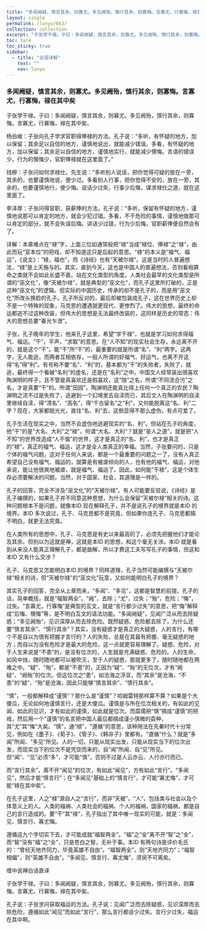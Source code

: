 ```yaml
---
title: "多闻阙疑，慎言其余，则寡尤。多见阙殆，慎行其余，则寡悔。言寡尤，行寡悔，禄在其中矣"
layout: single
permalink: /lunyu/043/
collection: collection
excerpt: "子张学干禄。子曰：多闻阙疑，慎言其余，则寡尤。多见阙殆，慎行其余，则寡悔。言寡尤，行寡悔，禄在其中矣。"
toc: ture
toc_sticky: true
sidebar:
  - title: "论语详解"
    text: ""
    nav: lunyu
---
```


### 多闻阙疑，慎言其余，则寡尤。多见阙殆，慎行其余，则寡悔。言寡尤，行寡悔，禄在其中矣

子张学干禄。子曰：多闻阙疑，慎言其余，则寡尤。多见阙殆，慎行其余，则寡悔。言寡尤，行寡悔，禄在其中矣。

杨伯峻：子张向孔子学求官职得俸禄的方法。孔子说：“多听，有怀疑的地方，加以保留；其余足以自信的地方，谨慎地说出，就能减少错误。多看，有怀疑的地方，加以保留；其余足以自信的地方，谨慎地实行，就能减少懊悔。言语的错误少，行为的懊悔少，官职俸禄就在这里面了。”

钱穆：子张问如何求禄仕。先生说：“多听别人说话，把你觉得可疑的放在一旁，其余的，也要谨慎地说，便少过。多看别人行事，把你觉得不安的，放在一旁，其余的，也要谨慎地行，便少悔。说话少过失，行事少后悔，谋求禄仕之道，就在这里面了。

李泽厚：子张问得官职、获薪俸的方法。孔子说：“多听，保留有怀疑的地方，谨慎地说那可以肯定的地方，就会少犯过错。多看，不干危险的事情，谨慎地做那可以肯定的部分，就不会失误后悔。讲话少过错，行为少后悔，官职薪俸便自然会有了。

详解：本章难点在“禄”字，上面三位如通常般把“禄”当成“禄位、俸禄”之“禄”，由此而玩“官本位”的把戏，却不知道这只是后起的意思。“禄”的本义是“福气、福运”，《说文》：“禄，福也”，而《诗经》也有“天被尔禄”。这是当时的人普遍想法，“禄”是上天施与的。其实，直到今天，这也是中国人的普遍想法，否则看相算命之类就不会如此长盛不衰。站在文化类型的角度，人类社会最早的文化类型是所谓的“巫文化”，像“天被尔禄”，就是典型的“巫文化”，而孔子这里所打破的，正是这种“巫文化”的逻辑。但实际的中国历史，传承的却不是孔子的，而是用“巫文化”所改头换脸的孔子。孔子所反对的，最后却被包装成孔子，这在世界历史上却不是一个特殊的现象，马克思的遭遇就更现代、更惨烈了。伟大的思想，最终的命运都逃不过这种改装，但伟大的思想是无法最终改装的，这同样是历史的常态：伟大的思想总要“春光乍泄”。

子张，孔子晚年的学生，他来孔子这里，希望“学干禄”，也就是学习如何求得福气、福运。“干”，平声，“求取”的意思。在“人不知”的现实社会生存，永远离不开的，就是这个“干”。能“干”所“干”的，最重要的就是所谓“名”、“利”两字。这两字，无人能逃，而两者互相依存，一般人所谓的好福气、好运气，也离不开这得“名”得“利”。有号称不要“名”、“利”的，基本都为“干”的失败者，失败了，就逃，最终得一个看破“名利”的虚名，还是在“名利”之中。中国文人经常装出很喜欢陶渊明的样子，且不管是真喜欢还是假喜欢，这“隐”之名，所谓“不同流合污”之名，才是真要“干”的。所谓“田园”，陶渊明还能真比得上任何一个真正的农民？陶渊明之流不过是失败了，逃避到一个幻境里去自渎而已，其后文人在陶渊明的自渎里继续自渎，得“清名”、“高名”，得“千古留名”之“利”，又何能脱离这“名、利”二字？现在，大家都脱光光，直往“名、利”去，这倒显得不那么虚伪，有点可爱了。

孔子生活在现实之中，当然不会虚伪地逃避现实的“名、利”。但站在孔子的角度，他“干”的是“大名、大利”之“禄”，何谓“大名、大利”？就是“圣人之道”，就是把“人不知”的世界改造成“人不愠”的世界，这才是真正的“名、利”，也才是真正的“禄”，真正的福气、福运，这才是全人类真正的幸福。当然，子张要问的，只是个体的福气问题，这对于任何人来说，都是一个最重要的问题之一了，没有人真正希望自己没有福气、福运的，就算是有被虐倾向的人，也有他的福气、福运，对他来说，能让他很爽地被虐，就是福气、福运了。因此，如何能“干禄”，这是个体生存必须要解决的问题。当然，对于国家、社会，其道理是一样的。

孔子的回答，完全不涉及“巫文化”的“天被尔禄”。有人可能要反驳说，《诗经》是孔子编撰的，如果孔子并不同意这种思想，为什么会保留“天被尔禄”相关的诗。这种问题根本不是问题，就像本ID 现在解释孔子，并不是说孔子的境界就是本ID 的境界。本ID 多次说过，孔子、马克思都不是究竟，但如果你连孔子、马克思都搞不明白，就更无法究竟。

在人类所有的思想中，孔子、马克思是有史以来最高的了，必须先把握他们才能论及其余。但别以为这就是禅，这就是本ID 的思想，和这个毫无关涉。本ID 就是看到从来没人能真正理解孔子，都是曲解，所以才费这工夫写写孔子的事情，但这和本ID 又有什么交涉？

孔子、马克思又怎能明白本ID 的境界？同样道理，孔子当然可能编撰与“天被尔禄”相关的诗，但“天被尔禄”的“巫文化”玩意，又如何能明白孔子的境界？

其实孔子的回答，完全从上章而来，“多闻”、“多见”，这都是智慧的前提。孔子的话，简单概括，就是“福智两全”。“阙”，去除；“尤”，过失；“殆”，危险；“悔”，过失。“言寡尤，行寡悔”是典型的互文，就是“言行都少过失”的意思，把“悔”解释成“后悔、懊悔”等，是不明白互文的语法功能。“多闻阙疑”，见闻广泛从而去除疑惑；“多见阙殆”，见识深厚从而去除危险。既然疑惑、危险都去除了，为什么还要“慎言其余”、“慎行其余”？其实，没有疑惑才是真正的大疑惑，人的言行，有哪个不是自以为很有把握才言行的？人的失败，总是在其最有把握、毫无疑惑的地方；而自以为没有危险才是最大的危险，这一点就更容易理解了。疑惑、危险，对于人生来说是“不患”的，是没有位次的，人生就是充满疑惑、危险的。人的生命，如风中烛，随时随地都可以被吹灭，至于人的疑惑，那就更多了，随时随地都在两难之中。“疑”、“殆”，都是“不患”的，正因为“疑”、“殆”的无位次，才有“阙疑”、“阙殆”的位次。但这位次之“患”，如沧海之浮沤，而“其余”是沧海，“不患”的“疑”、“殆”是沧海，因此只能够“慎言其余”、“慎行其余”。

“慎”，一般都解释成“谨慎”？那什么是“谨慎”？哈姆雷特那样算不算？如果是个大傻瓜，无论如何地谨慎言行，还是大傻瓜。谨慎是与所在位次相关的，有如此的见闻、如此的见识，才有如此的谨慎，如此就是位次。而腐儒把“慎”搞成“谨慎”的把戏，然后用一个“谨慎”的名言把中国人最后都搞成谨小慎微的孬种，其“尤”其“悔”大矣。“慎”，通“顺”，“遵循”的意思，该种用法在先秦时代十分常见，例如在《墨子》、《荀子》、《管子》、《韩非子》里都有。“遵循”什么？就是“多闻”所闻、“多见”所见。人的一切，只能从现实出发，只能从现实当下的位次出发，而现实当下的位次不是凭空而来的，自“闻”所闻、自“见”所见。但“闻”、“见”必须“多”，才可能“慎”，否则不过是人云亦云、人行亦行而已。

而“言行其余”，离不开“闻见”的位次，有如此“闻见”，方有如此“言行”。“多闻见”，然后才能“慎言行”；在“多闻见”基础上的“慎言行”，才可能“寡尤悔”，才可能“禄在其中矣”。

在孔子这里，人之“禄”源自人之“言行”，而非“天被”。“人”，包括类与社会以及个体意义上的人。人类的福祸、人类社会的福祸、个人的福祸，国家的福祸，都是自己的言行造成的。要“干”其“禄”，孔子指出了其中唯一现实的可能，就是：多闻见、慎言行、寡尤悔。

遵循这九个字切实下去，才可能成就“福智两全”。“福”之“全”离不开“智”之“全”，而“智”没有“福”之“全”，只是苍白之智，无补于事。本ID 有两句诗是评价毛氏的：“曾经天地齐同力，毕竟英雄不自由”。“福智两全”，则“天地齐同力”；“福智相偏”，则“英雄不自由”。“多闻见、慎言行、寡尤悔”，须臾不可离矣。

缠中说禅白话直译

子张学干禄。子曰：多闻阙疑，慎言其余，则寡尤。多见阙殆，慎行其余，则寡悔。言寡尤，行寡悔，禄在其中矣。

孔子说：子张求问获取福运的方法。孔子说：见闻广泛而去除疑惑，见识深厚而去除危险，遵循如此“闻见”而如此“言行”，那么言行都会少过失。言行少过失，福运在其中啊。

